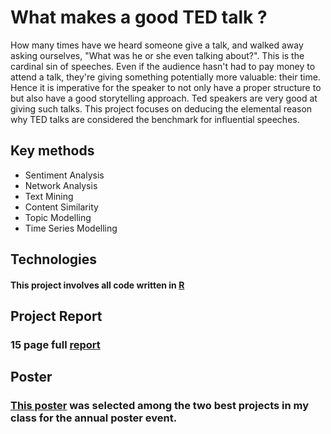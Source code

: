 # What makes a good TED talk ?

How many times have we heard someone give a talk, and walked away asking ourselves, "What was he or she even talking about?". This is the cardinal sin of speeches. Even if the audience hasn't had to pay money to attend a talk, they're giving something potentially more valuable: their time. Hence it is imperative for the speaker to not only have a proper structure to but also have a good storytelling approach. Ted speakers are very good at giving such talks.
This project focuses on deducing the elemental reason why TED talks are considered the benchmark for influential speeches.

## Key methods

* Sentiment Analysis 
* Network Analysis
* Text Mining
* Content Similarity 
* Topic Modelling
* Time Series Modelling

## Technologies

#### This project involves all code written in [R](https://www.r-project.org/) 

## Project Report

### 15 page full [report](https://github.com/pranavprajapati/ted_talk_analysis/blob/master/ted_finalreport_pranav.pdf)

## Poster

### [This poster](https://github.com/pranavprajapati/ted_talk_analysis/blob/master/poster_project.pdf) was selected among the two best projects in my class for the annual poster event.
